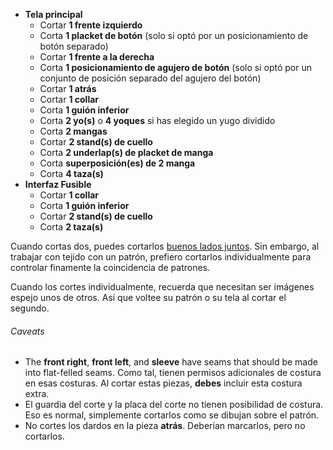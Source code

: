 - **Tela principal**
  - Cortar **1 frente izquierdo**
  - Corta **1 placket de botón** (solo si optó por un posicionamiento de botón separado)
  - Cortar **1 frente a la derecha**
  - Corta **1 posicionamiento de agujero de botón** (solo si optó por un conjunto de posición separado del agujero del botón)
  - Cortar **1 atrás**
  - Cortar **1 collar**
  - Corta **1 guión inferior**
  - Corta **2 yo(s)** o **4 yoques** si has elegido un yugo dividido
  - Corta **2 mangas**
  - Cortar **2 stand(s) de cuello**
  - Corta **2 underlap(s) de placket de manga**
  - Corta **superposición(es) de 2 manga**
  - Corta **4 taza(s)**
- **Interfaz Fusible**
  - Cortar **1 collar**
  - Corta **1 guión inferior**
  - Cortar **2 stand(s) de cuello**
  - Corta **2 taza(s)**

<Note>

Cuando cortas dos, puedes cortarlos [buenos lados juntos](/docs/cowing/good-sides-juntos).
Sin embargo, al trabajar con tejido con un patrón, prefiero cortarlos individualmente para controlar finamente la coincidencia de patrones.

Cuando los cortes individualmente, recuerda que necesitan ser imágenes espejo unos de otros. Así que voltee su patrón o su tela al cortar el segundo.

</Note>

<Warning>

###### Caveats

- The **front right**, **front left**, and **sleeve** have seams that should be made into flat-felled seams. Como tal, tienen permisos adicionales de costura en esas costuras. Al cortar estas piezas, **debes** incluir esta costura extra.
- El guardia del corte y la placa del corte no tienen posibilidad de costura. Eso es normal, simplemente cortarlos como se dibujan sobre el patrón.
- No cortes los dardos en la pieza **atrás**. Deberían marcarlos, pero no cortarlos.

</Warning>
